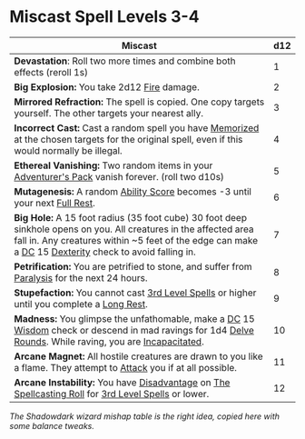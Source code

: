 # Miscast Spell Levels 3-4

| Miscast                                                                                                                                                                                                                                                                                                                                                                                                        | d12 |
| -------------------------------------------------------------------------------------------------------------------------------------------------------------------------------------------------------------------------------------------------------------------------------------------------------------------------------------------------------------------------------------------------------------- | --- |
| **Devastation**: Roll two more times and combine both effects (reroll 1s)                                                                                                                                                                                                                                                                                                                                      | 1   |
| **Big Explosion:** You take 2d12 [Fire](../../../Game%20Procedures/Combat/Damage%20Types/Fire.md) damage.                                                                                                                                                                                                                                                                                                      | 2   |
| **Mirrored Refraction:** The spell is copied. One copy targets yourself. The other targets your nearest ally.                                                                                                                                                                                                                                                                                                  | 3   |
| **Incorrect Cast:** Cast a random spell you have [Memorized](../../Spellcasting/Spell%20Memorization.md) at the chosen targets for the original spell, even if this would normally be illegal.                                                                                                                                                                                                                 | 4   |
| **Ethereal Vanishing:** Two random items in your [Adventurer's Pack](../../../Items%20and%20Gear/Gear/100%20Coins/Adventurer's%20Pack.md) vanish forever. (roll two d10s)                                                                                                                                                                                                                                      | 5   |
| **Mutagenesis:** A random [Ability Score](../../../Player%20Characters/Chosen%20Statistics/Ability%20Scores.md) becomes -3 until your next [Full Rest](../../../Game%20Procedures/Exploration/Resting.md#Full%20Rest).                                                                                                                                                                                         | 6   |
| **Big Hole:** A 15 foot radius (35 foot cube) 30 foot deep sinkhole opens on you. All creatures in the affected area fall in. Any creatures within ~5 feet of the edge can make a [DC](../../../Game%20Procedures/Core%20Procedures/DC.md) 15 [Dexterity](../../../Player%20Characters/Chosen%20Statistics/Dexterity.md) check to avoid falling in.                                                            | 7   |
| **Petrification:** You are petrified to stone, and suffer from [Paralysis](../../../Game%20Procedures/Conditions/Paralyzed.md) for the next 24 hours.                                                                                                                                                                                                                                                          | 8   |
| **Stupefaction:** You cannot cast [3rd Level Spells](../Spells%20by%20Level/Level%203/3rd%20Level%20Spells.md) or higher until you complete a [Long Rest](../../../Game%20Procedures/Exploration/Resting.md#Long%20Rest).                                                                                                                                                                                      | 9   |
| **Madness:** You glimpse the unfathomable, make a [DC](../../../Game%20Procedures/Core%20Procedures/DC.md) 15 [Wisdom](../../../Player%20Characters/Chosen%20Statistics/Wisdom.md) check or descend in mad ravings for 1d4 [Delve Rounds](../../../Game%20Procedures/Core%20Procedures/Round.md#Delve%20Round). While raving, you are [Incapacitated](../../../Game%20Procedures/Conditions/Incapacitated.md). | 10  |
| **Arcane Magnet:** All hostile creatures are drawn to you like a flame. They attempt to [Attack](../../../Game%20Procedures/Combat/Attack.md) you if at all possible.                                                                                                                                                                                                                                          | 11  |
| **Arcane Instability:** You have [Disadvantage](../../../Game%20Procedures/Die%20Rolling%20Mechanics/Disadvantage.md) on [The Spellcasting Roll](../../Spellcasting/Spellcasting.md#The%20Spellcasting%20Roll) for [3rd Level Spells](../Spells%20by%20Level/Level%203/3rd%20Level%20Spells.md) or lower.                                                                                                      | 12  |

*The Shadowdark wizard mishap table is the right idea, copied here with some balance tweaks.*
